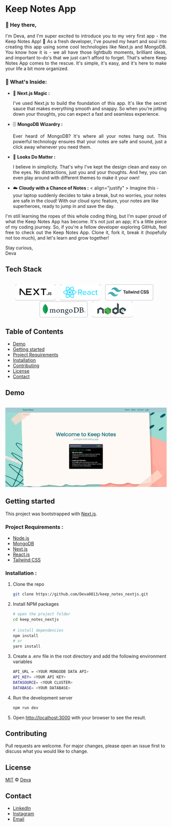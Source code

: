 # Keep Notes App



### 👋 Hey there, <br/>
<p align="justify" >
 I'm Deva, and I'm super excited to introduce you to my very first app - the Keep Notes App! 🚀 As a fresh developer, I've poured my heart and soul into creating this app using some cool technologies like Next.js and MongoDB. You know how it is - we all have those lightbulb moments, brilliant ideas, and important to-do's that we just can't afford to forget. That's where Keep Notes App comes to the rescue. It's simple, it's easy, and it's here to make your life a bit more organized. </p>

### 📃 What's Inside:



- 📝 <b> Next.js Magic : </b> <p align="justify" > I've used Next.js to build the foundation of this app. It's like the secret sauce that makes everything smooth and snappy. So when you're jotting down your thoughts, you can expect a fast and seamless experience.

- 🗄️ <b>MongoDB Wizardry :</b> <p align="justify" > Ever heard of MongoDB? It's where all your notes hang out. This powerful technology ensures that your notes are safe and sound, just a click away whenever you need them.

- 🎨 <b>Looks Do Matter :</b> <p align="justify" > I believe in simplicity. That's why I've kept the design clean and easy on the eyes. No distractions, just you and your thoughts. And hey, you can even play around with different themes to make it your own!

- ☁️ <b>Cloudy with a Chance of Notes :</b> < align="justify" > Imagine this - your laptop suddenly decides to take a break, but no worries, your notes are safe in the cloud! With our cloud sync feature, your notes are like superheroes, ready to jump in and save the day.


<p align="justify" >
I'm still learning the ropes of this whole coding thing, but I'm super proud of what the Keep Notes App has become. It's not just an app; it's a little piece of my coding journey.
So, if you're a fellow developer exploring GitHub, feel free to check out the Keep Notes App. Clone it, fork it, break it (hopefully not too much), and let's learn and grow together!

Stay curious, <br/>
Deva



## Tech Stack

<div align="center" >
<br/>
<img src="public/nextjsreadme.png" height="50"   > 
&ensp;
<img src="public/react_readmeImg.png" height="50" >
&ensp;
<img src="public/tailwindcssreadme.png" height="50" >
&ensp;
<img src="public/MongoDB_Logoreadme.png" height="50" >
&ensp;
<img src="public/nodereadme.png" height="50" >

</div>



## Table of Contents
- [Demo](#demo)
- [Getting started](#getting-started)
- [Project Requirements](#project-requirements)
- [Installation](#installation)
- [Contributing](#contributing)
- [License](#license)
- [Contact](#contact)

## Demo

<div align="center" >
&ensp;
<img src="public/keep-notes.gif" />

</div>

## Getting started
This project was bootstrapped with [Next.js](https://nextjs.org/).

### Project Requirements :
- [Node.js](https://nodejs.org/en/)
- [MongoDB](https://www.mongodb.com/)
- [Next.js](https://nextjs.org/)
- [React.js](https://reactjs.org/)
- [Tailwind CSS](https://tailwindcss.com/)

### Installation :
1. Clone the repo

   ```sh
   git clone https://github.com/Deva0813/keep_notes_nextjs.git
    ```
2. Install NPM packages

    ```sh
    # open the project folder
    cd keep_notes_nextjs

    # install dependencies
    npm install
    # or
    yarn install
    ```
3. Create a .env file in the root directory and add the following environment variables

    ```sh
    API_URL = <YOUR MONGODB DATA API>
    API_KEY= <YOUR API KEY>
    DATASOURCE= <YOUR CLUSTER>
    DATABASE= <YOUR DATABASE>
    ```
4. Run the development server

    ```sh
    npm run dev
    ```
5. Open [http://localhost:3000](http://localhost:3000) with your browser to see the result.

## Contributing
Pull requests are welcome. For major changes, please open an issue first to discuss what you would like to change.

## License

[MIT](https://choosealicense.com/licenses/mit/) © [Deva](https://github.com/Deva0813)  <br/>

## Contact
- [LinkedIn](https://www.linkedin.com/in/devanand-m-9a22351b3/)
- [Instagram](https://www.instagram.com/epic.dev/)
- [Email](mailto:devanand151101@gmail.com)
